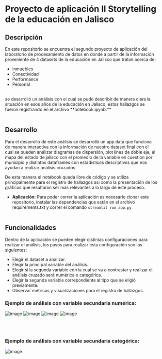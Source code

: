 # Proyecto de aplicación II Storytelling de la educación en Jalisco
## Descripción
En este repositorio se encuentra el segundo proyecto de aplicación del laboratorio de procesamiento de datos  en donde a partir de la información proveniente de 4 datasets de la educación en Jalisco que tratan acerca de:
<br>
* Inmuebles
* Conectividad
* Performance
* Personal
<br>
se desarrolló un análisis con el cual se pudo describir de manera clara la situación en esos años de la educación en Jalisco, estos hallazgos se fueron registrando en el archivo **notebook.ipynb.**
<br><br>

## Desarrollo
Para el desarrollo de este análisis se desarrolló un app data que funciona de manera interactiva con la información de nuestro dataset final con el cual se pueden análizar diagramas de dispersión, plot lines de doble eje, el mapa del estado de jalisco con el promedio de la variable en cuestión por municipio y distintos dataframes con estadísticos descriptivos que nos ayudan a realizar análisis cruzados.

De esta manera el notebook queda libre de código y se utiliza principalmente para el registro de hallazgos asi como la presentación de los gráficos que resultaron ser más relevantes a lo largo de este proceso.
<br>
* **Aplicación:** Para poder correr la aplicación es necesario clonar este repositorio, instalar las dependencias que están en el archivo requirements.txt y correr el comando `streamlit run app.py`
<br><br>
## Funcionalidades
Dentro de la aplicación se pueden elegir distintas configuraciones para realizar el análisis, los pasos para realizar esta configuración son las siguientes:
* Elegir el dataset a analizar.
* Elegir la principal variable del análisis.
* Elegir si la segunda variable con la cual se va a contrastar y realizar el análisis cruzado será numérica o categórica.
* Elegir la segunda variable correpondiente al tipo que se eligió previamente.
* Observar métricas y visualizaciones para el registro de hallazgos.
### Ejemplo de análisis con variable secundaria numérica:
![image](https://user-images.githubusercontent.com/54387832/193589954-47651e53-96ed-47d5-87f9-68962bdb92c3.png)
![image](https://user-images.githubusercontent.com/54387832/193590088-66d00203-1426-46dd-be14-f5cdf43c8441.png)
![image](https://user-images.githubusercontent.com/54387832/193590327-be7ea75a-74c1-42d2-bc76-da4bf40b8272.png)
![image](https://user-images.githubusercontent.com/54387832/193590514-47cd611b-2e4d-4124-b92d-ebbf2a6c45f4.png)

<br><br>

### Ejemplo de análisis con variable secundaria categórica:
![image](https://user-images.githubusercontent.com/54387832/193591315-5cf934bd-ec78-427c-aba5-067ce20bf126.png)

